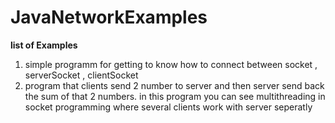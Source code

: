 # JavaNetworkExamples
**list of Examples**

1. simple programm for getting to know how to connect between socket , serverSocket , clientSocket
2. program that clients send 2 number to server and then server send back the sum of that 2 numbers. in this program you can see multithreading  in socket programming where several clients work with server seperatly


